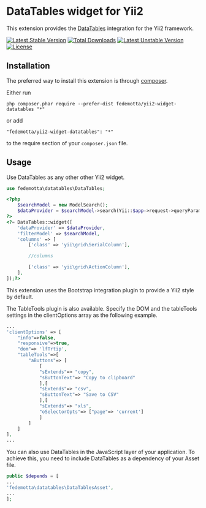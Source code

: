 DataTables widget for Yii2
===========================
This extension provides the [DataTables](https://github.com/DataTables/DataTables) integration for the Yii2 framework.

[![Latest Stable Version](https://poser.pugx.org/fedemotta/yii2-widget-datatables/v/stable)](https://packagist.org/packages/fedemotta/yii2-widget-datatables) [![Total Downloads](https://poser.pugx.org/fedemotta/yii2-widget-datatables/downloads)](https://packagist.org/packages/fedemotta/yii2-widget-datatables) [![Latest Unstable Version](https://poser.pugx.org/fedemotta/yii2-widget-datatables/v/unstable)](https://packagist.org/packages/fedemotta/yii2-widget-datatables) [![License](https://poser.pugx.org/fedemotta/yii2-widget-datatables/license)](https://packagist.org/packages/fedemotta/yii2-widget-datatables)

Installation
------------

The preferred way to install this extension is through [composer](http://getcomposer.org/download/).

Either run

```
php composer.phar require --prefer-dist fedemotta/yii2-widget-datatables "*"
```

or add

```
"fedemotta/yii2-widget-datatables": "*"
```

to the require section of your `composer.json` file.

Usage
-----
Use DataTables as any other other Yii2 widget.

```php
use fedemotta\datatables\DataTables;
```

```php
<?php
    $searchModel = new ModelSearch();
    $dataProvider = $searchModel->search(Yii::$app->request->queryParams);
?>
<?= DataTables::widget([
    'dataProvider' => $dataProvider,
    'filterModel' => $searchModel,
    'columns' => [
        ['class' => 'yii\grid\SerialColumn'],

        //columns

        ['class' => 'yii\grid\ActionColumn'],
    ],
]);?>
```
This extension uses the Bootstrap integration plugin to provide a Yii2 style by default.

The TableTools plugin is also available. Specify the DOM and the tableTools settings in the clientOptions array as the following example.

```php
...
'clientOptions' => [
    "info"=>false,
    "responsive"=>true, 
    "dom"=> 'lfTrtip',
    "tableTools"=>[
        "aButtons"=> [  
            [
            "sExtends"=> "copy",
            "sButtonText"=> "Copy to clipboard"
            ],[
            "sExtends"=> "csv",
            "sButtonText"=> "Save to CSV"
            ],[
            "sExtends"=> "xls",
            "oSelectorOpts"=> ["page"=> 'current']
            ]
        ]
    ]
],
...
```

You can also use DataTables in the JavaScript layer of your application. To achieve this, you need to include DataTables as a dependency of your Asset file.

```php
public $depends = [
...
'fedemotta\datatables\DataTablesAsset',
...
];
```
